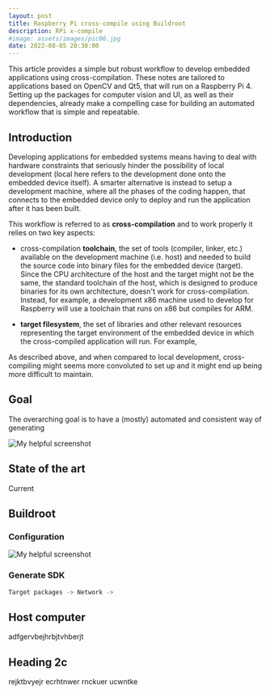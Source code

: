 ```yaml
---
layout: post
title: Raspberry Pi cross-compile using Buildroot 
description: RPi x-compile
#image: assets/images/pic06.jpg
date: 2022-08-05 20:30:00
---
```


This article provides a simple but robust workflow to develop embedded applications using cross-compilation.
These notes are tailored to applications based on OpenCV and Qt5, that will run on a Raspberry Pi 4.  
Setting up the packages for computer vision and UI, as well as their dependencies, already make a compelling case for building an automated workflow that is simple and repeatable.

## Introduction

Developing applications for embedded systems means having to deal with hardware constraints that seriously hinder the possibility of local development (local here refers to the development done onto the embedded device itself).
A smarter alternative is instead to setup a development machine, where all the phases of the coding happen, that connects to the embedded device only to deploy and run the application after it has been built. 

This workflow is referred to as **cross-compilation** and to work properly it relies on two key aspects:

- cross-compilation **toolchain**, the set of tools (compiler, linker, etc.) available on the development machine (i.e. host) and needed to build the source code into binary files for the embedded device (target). Since the CPU architecture of the host and the target might not be the same, the standard toolchain of the host, which is designed to produce binaries for its own architecture, doesn't work for cross-compilation. Instead, for example, a development x86 machine used to develop for Raspberry will use a toolchain that runs on x86 but compiles for ARM.

- **target filesystem**, the set of libraries and other relevant resources representing the target environment of the embedded device in which the cross-compiled application will run. For example,

As described above, and when compared to local development, cross-compiling might seems more convoluted to set up and it might end up being more difficult to maintain.

## Goal

The overarching goal is to have a (mostly) automated and consistent way of generating

![My helpful screenshot](/assets/)

## State of the art

Current

## Buildroot

### Configuration

![My helpful screenshot](/assets/images/img1.jpeg)

### Generate SDK

``` bash
Target packages -> Network -> 
```

## Host computer

adfgervbejhrbjtvhberjt

## Heading 2c

rejktbvyejr  ecrhtnwer  rnckuer ucwntke
